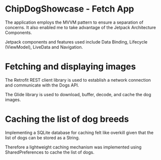# ChipDogShowcase - Fetch App

The application employs the MVVM pattern to ensure a separation of concerns. It also enabled me to take advantage of the Jetpack Architecture Components.

Jetpack components and features used include Data Binding, Lifecycle (ViewModel), LiveData and Navigation.

# Fetching and displaying images

The Retrofit REST client library is used to establish a network connection and communicate with the Dogs API.

The Glide library is used to download, buffer, decode, and cache the dog images.

# Caching the list of dog breeds

Implementing a SQLite database for caching felt like overkill given that the list of dogs can be stored as a String.

Therefore a lightweight caching mechanism was implemented using SharedPreferences to cache the list of dogs.
